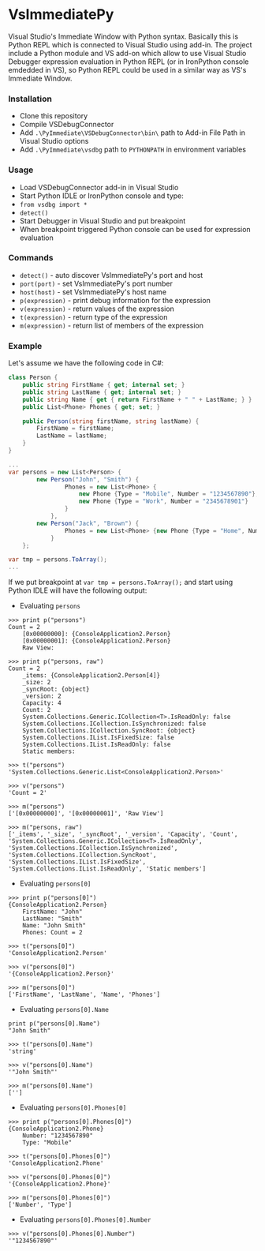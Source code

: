 VsImmediatePy
===========

Visual Studio's Immediate Window with Python syntax. Basically this is Python REPL which is connected to Visual Studio using add-in. The project include a Python module and VS add-on which allow to use Visual Studio Debugger expression evaluation in Python REPL (or in IronPython console emdedded in VS), so Python REPL could be used in a similar way as VS's Immediate Window.

### Installation
* Clone this repository
* Compile VSDebugConnector
* Add `.\PyImmediate\VSDebugConnector\bin\` path to Add-in File Path in Visual Studio options 
* Add `.\PyImmediate\vsdbg` path to `PYTHONPATH` in environment variables

### Usage
* Load VSDebugConnector add-in in Visual Studio
* Start Python IDLE or IronPython console and type:
* `from vsdbg import *`
* `detect()`
* Start Debugger in Visual Studio and put breakpoint
* When breakpoint triggered Python console can be used for expression evaluation

### Commands
* `detect()` - auto discover VsImmediatePy's port and host
* `port(port)` - set VsImmediatePy's port number
* `host(host)` - set VsImmediatePy's host name 
* `p(expression)` - print debug information for the expression
* `v(expression)` - return values of the expression
* `t(expression)` - return type of the expression
* `m(expression)` -  return list of members of the expression

### Example

Let's assume we have the following code in C#:

```csharp
class Person {
    public string FirstName { get; internal set; }
    public string LastName { get; internal set; }
    public string Name { get { return FirstName + " " + LastName; } }
    public List<Phone> Phones { get; set; }

    public Person(string firstName, string lastName) {
        FirstName = firstName;
        LastName = lastName;
    }
}

...
var persons = new List<Person> {
        new Person("John", "Smith") {
                Phones = new List<Phone> {
                    new Phone {Type = "Mobile", Number = "1234567890"}, 
                    new Phone {Type = "Work", Number = "2345678901"}
                }
            },
        new Person("Jack", "Brown") {
                Phones = new List<Phone> {new Phone {Type = "Home", Number = "3456789012"}}
            }
    };

var tmp = persons.ToArray();
...
```

If we put breakpoint at `var tmp = persons.ToArray();` and start using Python IDLE will have the following output:

* Evaluating `persons`

```
>>> print p("persons") 
Count = 2
	[0x00000000]: {ConsoleApplication2.Person}
	[0x00000001]: {ConsoleApplication2.Person}
	Raw View: 
```

```
>>> print p("persons, raw")
Count = 2
	_items: {ConsoleApplication2.Person[4]}
	_size: 2
	_syncRoot: {object}
	_version: 2
	Capacity: 4
	Count: 2
	System.Collections.Generic.ICollection<T>.IsReadOnly: false
	System.Collections.ICollection.IsSynchronized: false
	System.Collections.ICollection.SyncRoot: {object}
	System.Collections.IList.IsFixedSize: false
	System.Collections.IList.IsReadOnly: false
	Static members: 
```

```
>>> t("persons")
'System.Collections.Generic.List<ConsoleApplication2.Person>'
```

```
>>> v("persons")
'Count = 2'
```

```
>>> m("persons")
['[0x00000000]', '[0x00000001]', 'Raw View']
```

```
>>> m("persons, raw")
['_items', '_size', '_syncRoot', '_version', 'Capacity', 'Count', 'System.Collections.Generic.ICollection<T>.IsReadOnly', 'System.Collections.ICollection.IsSynchronized', 'System.Collections.ICollection.SyncRoot', 'System.Collections.IList.IsFixedSize', 'System.Collections.IList.IsReadOnly', 'Static members']
```

* Evaluating `persons[0]`

```
>>> print p("persons[0]")
{ConsoleApplication2.Person}
	FirstName: "John"
	LastName: "Smith"
	Name: "John Smith"
	Phones: Count = 2
```

```
>>> t("persons[0]")
'ConsoleApplication2.Person'
```

```
>>> v("persons[0]")
'{ConsoleApplication2.Person}'
```

```
>>> m("persons[0]")
['FirstName', 'LastName', 'Name', 'Phones']
```

* Evaluating `persons[0].Name`

```
print p("persons[0].Name")
"John Smith"
```

```
>>> t("persons[0].Name")
'string'
```

```
>>> v("persons[0].Name")
'"John Smith"'
```

```
>>> m("persons[0].Name")
['']
```

* Evaluating `persons[0].Phones[0]`

```
>>> print p("persons[0].Phones[0]")
{ConsoleApplication2.Phone}
	Number: "1234567890"
	Type: "Mobile"
```

```
>>> t("persons[0].Phones[0]")
'ConsoleApplication2.Phone'
```

```
>>> v("persons[0].Phones[0]")
'{ConsoleApplication2.Phone}'
```

```
>>> m("persons[0].Phones[0]")
['Number', 'Type']
```

* Evaluating `persons[0].Phones[0].Number`

```
>>> v("persons[0].Phones[0].Number")
'"1234567890"'
```

